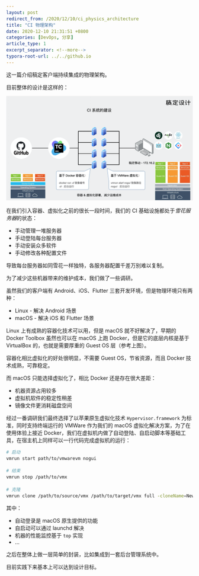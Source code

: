 ```yaml
---
layout: post
redirect_from: /2020/12/10/ci_physics_architecture
title: "CI 物理架构"
date: 2020-12-10 21:31:51 +0800
categories: [DevOps, 分享]
article_type: 1
excerpt_separator: <!--more-->
typora-root-url: ../../github.io
---
```


这一篇介绍稿定客户端持续集成的物理架构。

<!--more-->

目前整体的设计是这样的：

![image-20201210213658094](/assets/img/ci_physics_architecture-1.png)

在我们引入容器、虚拟化之前的很长一段时间，我们的 CI 基础设施都处于*雪花服务器*的状态：

- 手动管理一堆服务器
- 手动登陆每台服务器
- 手动安装众多软件
- 手动修改各种配置文件

导致每台服务器如同雪花一样独特，各服务器配置千差万别难以复制。

为了减少这些机器带来的维护成本，我们做了一些调研。

虽然我们的客户端有 Android、iOS、Flutter 三套开发环境，但是物理环境只有两种：

- Linux - 解决 Android 场景
- macOS - 解决 iOS 和 Flutter 场景

Linux 上有成熟的容器化技术可以用，但是 macOS 就不好解决了，早期的 Docker Toolbox 虽然也可以在 macOS 上跑 Docker，但是它的底层内核是基于 VirtualBox 的，也就是需要厚重的 Guest OS 层（参考上图）。

容器化相比虚拟化的好处很明显，不需要 Guest OS，节省资源，而且 Docker 技术成熟，可靠稳定。

而 macOS 只能选择虚拟化了，相比 Docker 还是存在很大差距：

- 机器资源占用较多
- 虚拟机软件的稳定性稍差
- 镜像文件更消耗磁盘空间

经过一番调研我们最终选择了以苹果原生虚拟化技术 `Hypervisor.framework` 为标准，同时支持终端运行的 VMWare 作为我们的 macOS 虚拟化解决方案，为了在使用体验上接近 Docker，我们在虚拟机内做了自动登陆、自启动脚本等基础工具，在宿主机上同样可以一行代码完成虚拟机的运行：

```bash
# 启动
vmrun start path/to/vmwarevm nogui

# 结束
vmrun stop /path/to/vmx 

# 克隆
vmrun clone /path/to/source/vmx /path/to/target/vmx full -cloneName=NewName
```

其中：

- 自动登录是 macOS 原生提供的功能
- 自启动可以通过 launchd 解决
- 机器的性能监控基于 `top` 实现
- ...

之后在整体上做一层简单的封装，比如集成到一套后台管理系统中。

目前实践下来基本上可以达到设计目标。